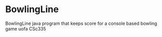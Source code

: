 BowlingLine
===========

BowlingLine java program that keeps score for a console based bowling game uofa CSc335
